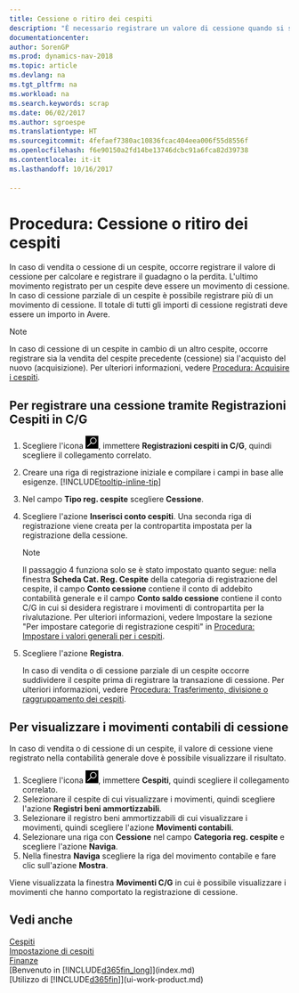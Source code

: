 ```yaml
---
title: Cessione o ritiro dei cespiti
description: "È necessario registrare un valore di cessione quando si scarta, si vende o si ritira un cespite."
documentationcenter: 
author: SorenGP
ms.prod: dynamics-nav-2018
ms.topic: article
ms.devlang: na
ms.tgt_pltfrm: na
ms.workload: na
ms.search.keywords: scrap
ms.date: 06/02/2017
ms.author: sgroespe
ms.translationtype: HT
ms.sourcegitcommit: 4fefaef7380ac10836fcac404eea006f55d8556f
ms.openlocfilehash: f6e90150a2fd14be13746dcbc91a6fca82d39738
ms.contentlocale: it-it
ms.lasthandoff: 10/16/2017

---
```

# <a name="how-to-dispose-of-or-retire-fixed-assets"></a>Procedura: Cessione o ritiro dei cespiti
In caso di vendita o cessione di un cespite, occorre registrare il valore di cessione per calcolare e registrare il guadagno o la perdita. L'ultimo movimento registrato per un cespite deve essere un movimento di cessione. In caso di cessione parziale di un cespite è possibile registrare più di un movimento di cessione. Il totale di tutti gli importi di cessione registrati deve essere un importo in Avere.  

> [!NOTE]  
>   In caso di cessione di un cespite in cambio di un altro cespite, occorre registrare sia la vendita del cespite precedente (cessione) sia l'acquisto del nuovo (acquisizione). Per ulteriori informazioni, vedere [Procedura: Acquisire i cespiti](fa-how-acquire.md).  

## <a name="to-post-a-disposal-from-the-fixed-asset-gl-journal"></a>Per registrare una cessione tramite Registrazioni Cespiti in C/G
1. Scegliere l'icona ![Cerca pagina o report](media/ui-search/search_small.png "icona Cerca pagina o report"), immettere **Registrazioni cespiti in C/G**, quindi scegliere il collegamento correlato.  
2. Creare una riga di registrazione iniziale e compilare i campi in base alle esigenze. [!INCLUDE[tooltip-inline-tip](includes/tooltip-inline-tip_md.md)]  
3. Nel campo **Tipo reg. cespite** scegliere **Cessione**.  
4. Scegliere l'azione **Inserisci conto cespiti**. Una seconda riga di registrazione viene creata per la contropartita impostata per la registrazione della cessione.  

    > [!NOTE]  
   >   Il passaggio 4 funziona solo se è stato impostato quanto segue: nella finestra **Scheda Cat. Reg. Cespite** della categoria di registrazione del cespite, il campo **Conto cessione** contiene il conto di addebito contabilità generale e il campo **Conto saldo cessione** contiene il conto C/G in cui si desidera registrare i movimenti di contropartita per la rivalutazione. Per ulteriori informazioni, vedere Impostare la sezione "Per impostare categorie di registrazione cespiti" in [Procedura: Impostare i valori generali per i cespiti](fa-how-setup-general.md).  
5. Scegliere l'azione **Registra**.  

    In caso di vendita o di cessione parziale di un cespite occorre suddividere il cespite prima di registrare la transazione di cessione. Per ulteriori informazioni, vedere [Procedura: Trasferimento, divisione o raggruppamento dei cespiti](fa-how-trans-split-combine.md).  

## <a name="to-view-disposal-ledger-entries"></a>Per visualizzare i movimenti contabili di cessione
In caso di vendita o di cessione di un cespite, il valore di cessione viene registrato nella contabilità generale dove è possibile visualizzare il risultato.  

1. Scegliere l'icona ![Cerca pagina o report](media/ui-search/search_small.png "icona Cerca pagina o report"), immettere **Cespiti**, quindi scegliere il collegamento correlato.  
2. Selezionare il cespite di cui visualizzare i movimenti, quindi scegliere l'azione **Registri beni ammortizzabili**.  
3. Selezionare il registro beni ammortizzabili di cui visualizzare i movimenti, quindi scegliere l'azione **Movimenti contabili**.  
4. Selezionare una riga con **Cessione** nel campo **Categoria reg. cespite** e scegliere l'azione **Naviga**.  
5. Nella finestra **Naviga** scegliere la riga del movimento contabile e fare clic sull'azione **Mostra**.  

Viene visualizzata la finestra **Movimenti C/G** in cui è possibile visualizzare i movimenti che hanno comportato la registrazione di cessione.  

## <a name="see-also"></a>Vedi anche
[Cespiti](fa-manage.md)  
[Impostazione di cespiti](fa-setup.md)  
[Finanze](finance.md)  
[Benvenuto in [!INCLUDE[d365fin_long](includes/d365fin_long_md.md)]](index.md)  
[Utilizzo di [!INCLUDE[d365fin](includes/d365fin_md.md)]](ui-work-product.md)

